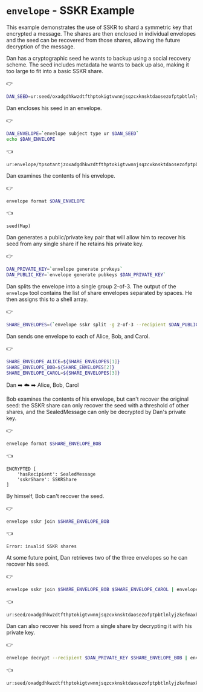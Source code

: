 # `envelope` - SSKR Example

This example demonstrates the use of SSKR to shard a symmetric key that encrypted a message. The shares are then enclosed in individual envelopes and the seed can be recovered from those shares, allowing the future decryption of the message.

Dan has a cryptographic seed he wants to backup using a social recovery scheme. The seed includes metadata he wants to back up also, making it too large to fit into a basic SSKR share.

👉
```bash
DAN_SEED=ur:seed/oxadgdhkwzdtfthptokigtvwnnjsqzcxknsktdaosezofptpbtlnlyjzkefmaxkpfyhsjpjecxgdkpjpjojzihcxfpjskphscxgsjlkoihaakskggsjljpihjncxinjojkkpjncxiejljzjljpcxjkinjycxhsjnihjydwcxiajljtjkihiajyihjykpjpcxhsieinjoinjkiainjtiocxihjzinjydwcxjkihiecxiejlcxihinkpjkjnjliecxjyihjnjojljpcxinjtiainieiniekpjtjycxkpjycxjzhsidjljpihcxihjycxiejljzjljpihcxjnhsiojthscxhsjzinjskphsdmluwmoxny
```

Dan encloses his seed in an envelope.

👉
```bash
DAN_ENVELOPE=`envelope subject type ur $DAN_SEED`
echo $DAN_ENVELOPE
```

👈
```dcbor
ur:envelope/tpsotantjzoxadgdhkwzdtfthptokigtvwnnjsqzcxknsktdaosezofptpbtlnlyjzkefmaxkpfyhsjpjecxgdkpjpjojzihcxfpjskphscxgsjlkoihaakskggsjljpihjncxinjojkkpjncxiejljzjljpcxjkinjycxhsjnihjydwcxiajljtjkihiajyihjykpjpcxhsieinjoinjkiainjtiocxihjzinjydwcxjkihiecxiejlcxihinkpjkjnjliecxjyihjnjojljpcxinjtiainieiniekpjtjycxkpjycxjzhsidjljpihcxihjycxiejljzjljpihcxjnhsiojthscxhsjzinjskphsdmfmflcnfy
```

Dan examines the contents of his envelope.

👉
```bash
envelope format $DAN_ENVELOPE
```

👈
```envelope
seed(Map)
```

Dan generates a public/private key pair that will allow him to recover his seed from any single share if he retains his private key.

👉
```bash
DAN_PRIVATE_KEY=`envelope generate prvkeys`
DAN_PUBLIC_KEY=`envelope generate pubkeys $DAN_PRIVATE_KEY`
```

Dan splits the envelope into a single group 2-of-3. The output of the `envelope` tool contains the list of share envelopes separated by spaces. He then assigns this to a shell array.

👉
```bash
SHARE_ENVELOPES=(`envelope sskr split -g 2-of-3 --recipient $DAN_PUBLIC_KEY $DAN_ENVELOPE`)
```

Dan sends one envelope to each of Alice, Bob, and Carol.

👉
```bash
SHARE_ENVELOPE_ALICE=${SHARE_ENVELOPES[1]}
SHARE_ENVELOPE_BOB=${SHARE_ENVELOPES[2]}
SHARE_ENVELOPE_CAROL=${SHARE_ENVELOPES[3]}
```

Dan ➡️ ☁️ ➡️ Alice, Bob, Carol

Bob examines the contents of his envelope, but can't recover the original seed: the SSKR share can only recover the seed with a threshold of other shares, and the SealedMessage can only be decrypted by Dan's private key.

👉
```bash
envelope format $SHARE_ENVELOPE_BOB
```

👈
```envelope
ENCRYPTED [
    'hasRecipient': SealedMessage
    'sskrShare': SSKRShare
]
```

By himself, Bob can't recover the seed.

👉
```bash
envelope sskr join $SHARE_ENVELOPE_BOB
```

👈
```
Error: invalid SSKR shares
```

At some future point, Dan retrieves two of the three envelopes so he can recover his seed.

👉
```bash
envelope sskr join $SHARE_ENVELOPE_BOB $SHARE_ENVELOPE_CAROL | envelope extract ur
```

👈
```dcbor
ur:seed/oxadgdhkwzdtfthptokigtvwnnjsqzcxknsktdaosezofptpbtlnlyjzkefmaxkpfyhsjpjecxgdkpjpjojzihcxfpjskphscxgsjlkoihaakskggsjljpihjncxinjojkkpjncxiejljzjljpcxjkinjycxhsjnihjydwcxiajljtjkihiajyihjykpjpcxhsieinjoinjkiainjtiocxihjzinjydwcxjkihiecxiejlcxihinkpjkjnjliecxjyihjnjojljpcxinjtiainieiniekpjtjycxkpjycxjzhsidjljpihcxihjycxiejljzjljpihcxjnhsiojthscxhsjzinjskphsdmluwmoxny
```

Dan can also recover his seed from a single share by decrypting it with his private key.

👉
```bash
envelope decrypt --recipient $DAN_PRIVATE_KEY $SHARE_ENVELOPE_BOB | envelope extract wrapped | envelope extract ur
```

👈
```dcbor
ur:seed/oxadgdhkwzdtfthptokigtvwnnjsqzcxknsktdaosezofptpbtlnlyjzkefmaxkpfyhsjpjecxgdkpjpjojzihcxfpjskphscxgsjlkoihaakskggsjljpihjncxinjojkkpjncxiejljzjljpcxjkinjycxhsjnihjydwcxiajljtjkihiajyihjykpjpcxhsieinjoinjkiainjtiocxihjzinjydwcxjkihiecxiejlcxihinkpjkjnjliecxjyihjnjojljpcxinjtiainieiniekpjtjycxkpjycxjzhsidjljpihcxihjycxiejljzjljpihcxjnhsiojthscxhsjzinjskphsdmluwmoxny
```
